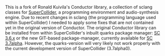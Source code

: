 This is a fork of Ronald Kuivila's Conductor library, a collection of sclang classes for [SuperCollider](https://supercollider.github.io), a programming environment and audio-synthesis engine. Due to recent changes in sclang (the programming language used within SuperCollider) I needed to apply some fixes that are not contained yet in the original version of Conductor.
The original Conductor library can be installed from within SuperCollider's inbuilt quarks package manager: [SC 3.6.x](http://sourceforge.net/p/quarks/code/HEAD/tree/) or the new GIT-based package-manager, currently available for [SC 3.7alpha](https://github.com/supercollider-quarks/quarks). However, the quarks-version will very likely not work properly with the current development version of SuperCollider (3.7alpha0).